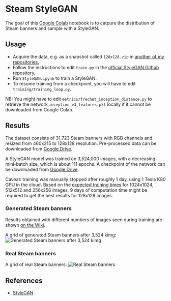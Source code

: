 # Steam StyleGAN

The goal of this [Google Colab](https://colab.research.google.com/) notebook is to catpure the distribution of Steam banners and sample with a StyleGAN.

## Usage

-   Acquire the data, e.g. as a snapshot called `128x128.zip` in [another of my repositories](https://drive.google.com/open?id=1YLhdwgnhyP-eC4gHOmTsmuiUSr0XN5XJ),
-   Follow the instructions to edit `train.py` in the [official StyleGAN Github repository](https://github.com/NVlabs/stylegan),
-   Run `StyleGAN.ipynb` to train a StyleGAN.
-   To resume training from a checkpoint, you will have to edit `training/training_loop.py`.

NB: You might have to edit `metrics/frechet_inception_distance.py` to retrieve the network `inception_v3_features.pkl` locally if it cannot be downloaded from Google Colab.

## Results

The dataset consists of 31,723 Steam banners with RGB channels and resized from 460x215 to 128x128 resolution.
Pre-processed data can be downloaded from [Google Drive](https://drive.google.com/open?id=1CZxtfwbCmrDqIlSvi_3BTxtaLAAIRp-o).

A StyleGAN model was trained on 3,524,000 images, with a decreasing mini-batch size, which is about 111 epochs.
A checkpoint of the network can be downloaded from [Google Drive](https://drive.google.com/open?id=1BQr7lFiHkx_WFmiyqIcd1m6XAFJNZFOh).

Caveat: training was manually stopped after roughly 1 day, using 1 Tesla K80 GPU in the cloud.
Based on the [expected training times](https://github.com/NVlabs/stylegan#training-networks) for 1024x1024, 512x512 and 256x256 images, 9 days of computation time might be required to get the best results for 128x128 images.

### Generated Steam banners

Results obtained with different numbers of images seen during training are shown [on the Wiki](https://github.com/woctezuma/steam-stylegan/wiki).

A grid of generated Steam banners after 3,524 kimg:
![Generated Steam banners after 3,524 kimg](https://github.com/woctezuma/steam-stylegan/wiki/images_steam_stylegan/fakes003524.png)

### Real Steam banners

A grid of real Steam banners:
![Real Steam banners](https://github.com/woctezuma/steam-stylegan/wiki/reals.png)

## References

-   [StyleGAN](https://github.com/NVlabs/stylegan)
